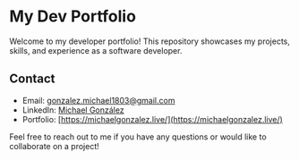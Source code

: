 # My Dev Portfolio

Welcome to my developer portfolio! This repository showcases my projects, skills, and experience as a software developer.

## Contact

- Email: gonzalez.michael1803@gmail.com
- LinkedIn: [Michael González](https://www.linkedin.com/in/michael-gonzalez-dev)
- Portfolio: [https://michaelgonzalez.live/](https://michaelgonzalez.live/)

Feel free to reach out to me if you have any questions or would like to collaborate on a project!
